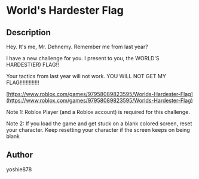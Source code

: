 # World's Hardester Flag

## Description

Hey. It's me, Mr. Dehnemy. Remember me from last year?

I have a new challenge for you. I present to you, the WORLD'S HARDEST(ER) FLAG!!

Your tactics from last year will not work. YOU WILL NOT GET MY FLAG!!!!!!!!!!!!!

[https://www.roblox.com/games/97958089823595/Worlds-Hardester-Flag](https://www.roblox.com/games/97958089823595/Worlds-Hardester-Flag)

Note 1: Roblox Player (and a Roblox account) is required for this challenge.

Note 2: If you load the game and get stuck on a blank colored screen, reset your character. Keep resetting your character if the screen keeps on being blank

## Author
yoshie878
